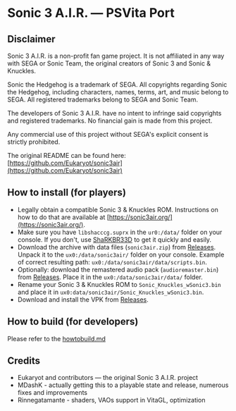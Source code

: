 # Sonic 3 A.I.R. — PSVita Port

## Disclaimer

Sonic 3 A.I.R. is a non-profit fan game project. It is not affiliated in any way with SEGA or Sonic Team, the original creators of Sonic 3 and Sonic & Knuckles.

Sonic the Hedgehog is a trademark of SEGA. All copyrights regarding Sonic the Hedgehog, including characters, names, terms, art, and music belong to SEGA. All registered trademarks belong to SEGA and Sonic Team.

The developers of Sonic 3 A.I.R. have no intent to infringe said copyrights and registered trademarks.
No financial gain is made from this project.

Any commercial use of this project without SEGA's explicit consent is strictly prohibited.

The original README can be found here: [https://github.com/Eukaryot/sonic3air](https://github.com/Eukaryot/sonic3air)

## How to install (for players)

* Legally obtain a compatible Sonic 3 & Knuckles ROM. Instructions on how to do that are available at [https://sonic3air.org/](https://sonic3air.org/).
* Make sure you have `libshacccg.suprx` in the `ur0:/data/` folder on your console. If you don't, use [ShaRKBR33D](https://github.com/Rinnegatamante/ShaRKBR33D/releases/tag/v.1.0.1) to get it quickly and easily.
* Download the archive with data files (`sonic3air.zip`) from [Releases](https://github.com/v-atamanenko/sonic3air/releases/latest). Unpack it to the `ux0:/data/sonic3air/` folder on your console. Example of correct resulting path: `ux0:/data/sonic3air/data/scripts.bin`.
* Optionally: download the remastered audio pack (`audioremaster.bin`) from [Releases](https://github.com/v-atamanenko/sonic3air/releases/latest). Place it in the `ux0:/data/sonic3air/data/` folder.
* Rename your Sonic 3 & Knuckles ROM to `Sonic_Knuckles_wSonic3.bin` and place it in `ux0:data/sonic3air/Sonic_Knuckles_wSonic3.bin`.
* Download and install the VPK from [Releases](https://github.com/v-atamanenko/sonic3air/releases/latest).

## How to build (for developers)

Please refer to the [howtobuild.md](https://github.com/v-atamanenko/sonic3air/blob/main/Oxygen/sonic3air/build/_vita/howtobuild.md)

## Credits

* Eukaryot and contributors — the original Sonic 3 A.I.R. project
* MDashK - actually getting this to a playable state and release, numerous fixes and improvements
* Rinnegatamante - shaders, VAOs support in VitaGL, optimization
